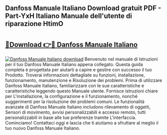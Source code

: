 ## Danfoss Manuale Italiano Download gratuit PDF - Part-YxH Italiano Manuale dell'utente di riparazione HtimO

# <h2><a href="http://dfg9hv.blite.top/?on=Danfoss+Manuale+Italiano">🔗Download 👉🔴 Danfoss Manuale Italiano</a></h2>

[![Danfoss Manuale Italiano download](https://i.imgur.com/lujVjoI.png)](http://dfg9hv.blite.top/?on=Danfoss+Manuale+Italiano)
Benvenuto nel manuale di Istruzioni per il tuo Danfoss Manuale Italiano appena collegato. Questa guida completa è progettata per aiutarti a capire e gestire con successo il tuo Prodotto. Troverai informazioni dettagliate su funzioni, installazione, funzionamento, manutenzione e Risoluzione dei problemi. Prima di utilizzare Danfoss Manuale Italiano, familiarizzare con le sue caratteristiche e caratteristiche leggendo questo Manuale utente. Fornisce istruzioni chiare per L'installazione, la configurazione e il funzionamento, nonché suggerimenti per la risoluzione dei problemi comuni. Le funzionalità avanzate di Danfoss Manuale Italiano includono rilevamento di oggetti, Sensori di movimento, avvisi personalizzabili e accesso remoto, tutti personalizzabili in base alle tue preferenze tramite L'interfaccia. Cominciamo! Contattaci oggi e lascia che ti aiutiamo a sfruttare al meglio il tuo nuovo Danfoss Manuale Italiano.
